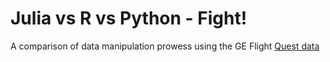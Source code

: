 # Julia vs R vs Python - Fight!
A comparison of data manipulation prowess using the GE Flight [Quest data](https://www.kaggle.com/c/flight/data)
